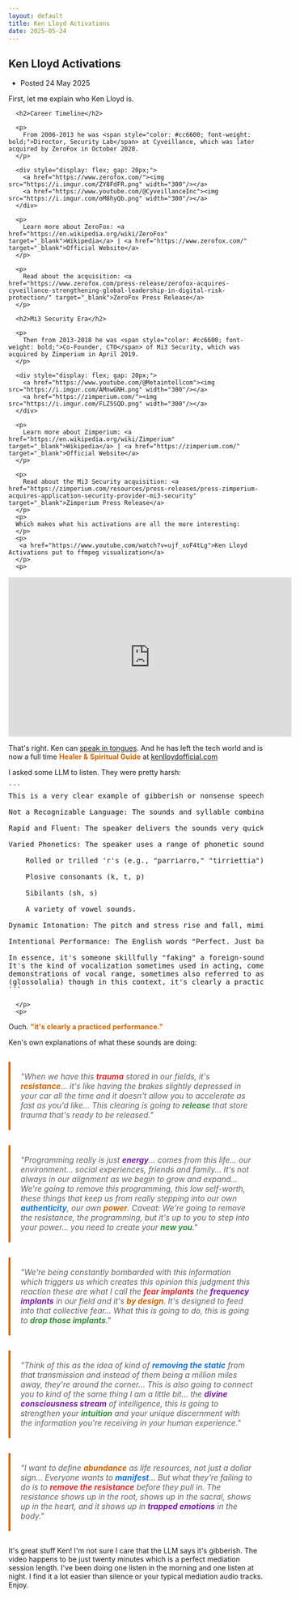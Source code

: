 ```yaml
---
layout: default
title: Ken Lloyd Activations
date: 2025-05-24
---
```

  <main id="main" tabindex="-1">
    <article>
      <h1 class="title">
        <span role="text">
          Ken Lloyd Activations 
        </span>
      </h1>
      <ul class="dot_list meta">
        <li>
          Posted <time datetime="2025-01-01">
            24 May 2025
          </time>
        </li>
      </ul>
      <p>
        First, let me explain who Ken Lloyd is.
      </p>
      
      <h2>Career Timeline</h2>
      
      <p>
        From 2006-2013 he was <span style="color: #cc6600; font-weight: bold;">Director, Security Lab</span> at Cyveillance, which was later acquired by ZeroFox in October 2020.
      </p>
      
      <div style="display: flex; gap: 20px;">
        <a href="https://www.zerofox.com/"><img src="https://i.imgur.com/ZY8FdFR.png" width="300"/></a>
        <a href="https://www.youtube.com/@CyveillanceInc"><img src="https://i.imgur.com/oM8hyQb.png" width="300"/></a>
      </div>
      
      <p>
        Learn more about ZeroFox: <a href="https://en.wikipedia.org/wiki/ZeroFox" target="_blank">Wikipedia</a> | <a href="https://www.zerofox.com/" target="_blank">Official Website</a>
      </p>
      
      <p>
        Read about the acquisition: <a href="https://www.zerofox.com/press-release/zerofox-acquires-cyveillance-strengthening-global-leadership-in-digital-risk-protection/" target="_blank">ZeroFox Press Release</a>
      </p>
      
      <h2>Mi3 Security Era</h2>
      
      <p>
        Then from 2013-2018 he was <span style="color: #cc6600; font-weight: bold;">Co-Founder, CTO</span> of Mi3 Security, which was acquired by Zimperium in April 2019.
      </p>
      
      <div style="display: flex; gap: 20px;">
        <a href="https://www.youtube.com/@Metaintellcom"><img src="https://i.imgur.com/AMnwGNH.png" width="300"/></a>
        <a href="https://zimperium.com/"><img src="https://i.imgur.com/FLZ5SQD.png" width="300"/></a>
      </div>
      
      <p>
        Learn more about Zimperium: <a href="https://en.wikipedia.org/wiki/Zimperium" target="_blank">Wikipedia</a> | <a href="https://zimperium.com/" target="_blank">Official Website</a>
      </p>
      
      <p>
        Read about the Mi3 Security acquisition: <a href="https://zimperium.com/resources/press-releases/press-zimperium-acquires-application-security-provider-mi3-security" target="_blank">Zimperium Press Release</a>
      </p>
      <p>
      Which makes what his activations are all the more interesting:
      </p>
      <p>
       <a href="https://www.youtube.com/watch?v=ujf_xoF4tLg">Ken Lloyd Activations put to ffmpeg visualization</a>
      </p>
      <p>
<iframe width="560" height="315" src="https://www.youtube.com/embed/ujf_xoF4tLg?si=FTOTvUiGIs2TvzJv" title="YouTube video player" frameborder="0" allow="accelerometer; autoplay; clipboard-write; encrypted-media; gyroscope; picture-in-picture; web-share" referrerpolicy="strict-origin-when-cross-origin" allowfullscreen></iframe>
      </p>
      <p>
      That's right. Ken can <a href="https://en.wikipedia.org/wiki/Speaking_in_tongues">speak in tongues</a>. And he has left the tech world and is now a
      full time <span style="color: #cc6600; font-weight: bold;">Healer & Spiritual Guide</span>
      at <a href="https://kenlloydofficial.com/">kenlloydofficial.com</a> 
      </p>
      <p>
I asked some LLM to listen. They were pretty harsh:

<pre>
```
This is a very clear example of gibberish or nonsense speech.

Not a Recognizable Language: The sounds and syllable combinations do not form words or grammar of any known human language.

Rapid and Fluent: The speaker delivers the sounds very quickly and smoothly, mimicking the fluency of actual speech.

Varied Phonetics: The speaker uses a range of phonetic sounds, including:

    Rolled or trilled 'r's (e.g., "parriarro," "tirriettia")

    Plosive consonants (k, t, p)

    Sibilants (sh, s)

    A variety of vowel sounds.

Dynamic Intonation: The pitch and stress rise and fall, mimicking the prosody (rhythm and intonation patterns) of natural speech, giving it a semblance of sentences and phrases.

Intentional Performance: The English words "Perfect. Just basic stuff" at the very end (around 0:14-0:16) clearly indicate that the preceding sounds were an intentional performance or demonstration of vocal ability, rather than an attempt to communicate in an actual language.

In essence, it's someone skillfully "faking" a foreign-sounding language.
It's the kind of vocalization sometimes used in acting, comedy, or 
demonstrations of vocal range, sometimes also referred to as "speaking in tongues"
(glossolalia) though in this context, it's clearly a practiced performance.
```
</pre>
      </p>
      <p>
Ouch. <span style="color: #cc6600; font-weight: bold;">"it's clearly a practiced performance."</span>
      </p>
      <p>
Ken's own explanations of what these sounds are doing:
      </p>

<blockquote style="font-style: italic; font-size: 1.1em; margin: 30px 0; padding: 20px; border-left: 4px solid #cc6600;">
        "When we have this <span style="color: #d32f2f; font-weight: bold;">trauma</span> stored in our fields, it's <span style="color: #cc6600; font-weight: bold;">resistance</span>... it's like having the brakes slightly depressed in your car all the time and it doesn't allow you to accelerate as fast as you'd like... This clearing is going to <span style="color: #388e3c; font-weight: bold;">release</span> that store trauma that's ready to be released."
      </blockquote>

<blockquote style="font-style: italic; font-size: 1.1em; margin: 30px 0; padding: 20px; border-left: 4px solid #cc6600;">
        "Programming really is just <span style="color: #7b1fa2; font-weight: bold;">energy</span>... comes from this life... our environment... social experiences, friends and family... It's not always in our alignment as we begin to grow and expand... We're going to remove this programming, this low self-worth, these things that keep us from really stepping into our own <span style="color: #1976d2; font-weight: bold;">authenticity</span>, our own <span style="color: #cc6600; font-weight: bold;">power</span>. Caveat: We're going to remove the resistance, the programming, but it's up to you to step into your power... you need to create your <span style="color: #388e3c; font-weight: bold;">new you</span>."
      </blockquote>

<blockquote style="font-style: italic; font-size: 1.1em; margin: 30px 0; padding: 20px; border-left: 4px solid #cc6600;">
        "We're being constantly bombarded with this information which triggers us which creates this opinion this judgment this reaction these are what I call the <span style="color: #d32f2f; font-weight: bold;">fear implants</span> the <span style="color: #7b1fa2; font-weight: bold;">frequency implants</span> in our field and it's <span style="color: #cc6600; font-weight: bold;">by design</span>. It's designed to feed into that collective fear... What this is going to do, this is going to <span style="color: #388e3c; font-weight: bold;">drop those implants</span>."
      </blockquote>

<blockquote style="font-style: italic; font-size: 1.1em; margin: 30px 0; padding: 20px; border-left: 4px solid #cc6600;">
        "Think of this as the idea of kind of <span style="color: #1976d2; font-weight: bold;">removing the static</span> from that transmission and instead of them being a million miles away, they're around the corner... This is also going to connect you to kind of the same thing I am a little bit... the <span style="color: #7b1fa2; font-weight: bold;">divine consciousness stream</span> of intelligence, this is going to strengthen your <span style="color: #388e3c; font-weight: bold;">intuition</span> and your unique discernment with the information you're receiving in your human experience."
      </blockquote>


<blockquote style="font-style: italic; font-size: 1.1em; margin: 30px 0; padding: 20px; border-left: 4px solid #cc6600;">
        "I want to define <span style="color: #cc6600; font-weight: bold;">abundance</span> as life resources, not just a dollar sign... Everyone wants to <span style="color: #1976d2; font-weight: bold;">manifest</span>... But what they're failing to do is to <span style="color: #d32f2f; font-weight: bold;">remove the resistance</span> before they pull in. The resistance shows up in the root, shows up in the sacral, shows up in the heart, and it shows up in <span style="color: #7b1fa2; font-weight: bold;">trapped emotions</span> in the body."
      </blockquote>
      <p>
It's great stuff Ken! I'm not sure I care that the LLM says it's gibberish. The video happens to be just twenty minutes which is a perfect mediation session length. I've been doing one listen in the morning and one listen at night. I find it a lot easier than silence or your typical mediation audio tracks. Enjoy.
      </p>
      <p>
      </p>
    </article>
  </main>
